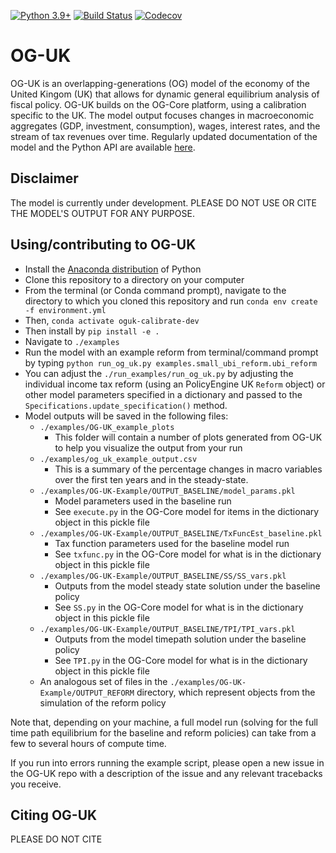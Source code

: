 [![Python 3.9+](https://img.shields.io/badge/python-3.9%2B-blue.svg)](https://www.python.org/downloads/release/python-3915/)
[![Build Status](https://travis-ci.com/PSLmodels/OG-UK.svg?branch=master)](https://travis-ci.com/PSLmodels/OG-UK)
[![Codecov](https://codecov.io/gh/PSLmodels/OG-UK/branch/main/graph/badge.svg)](https://codecov.io/gh/PSLmodels/OG-UK)

# OG-UK

OG-UK is an overlapping-generations (OG) model of the economy of the United Kingom (UK) that allows for dynamic general equilibrium analysis of fiscal policy. OG-UK builds on the OG-Core platform, using a calibration specific to the UK.  The model output focuses changes in macroeconomic aggregates (GDP, investment, consumption), wages, interest rates, and the stream of tax revenues over time. Regularly updated documentation of the model and the Python API are available [here](https://pslmodels.github.io/OG-UK).


## Disclaimer

The model is currently under development.  PLEASE DO NOT USE OR CITE THE MODEL'S OUTPUT FOR ANY PURPOSE.


## Using/contributing to OG-UK

* Install the [Anaconda distribution](https://www.anaconda.com/distribution/) of Python
* Clone this repository to a directory on your computer
* From the terminal (or Conda command prompt), navigate to the directory to which you cloned this repository and run `conda env create -f environment.yml`
* Then, `conda activate oguk-calibrate-dev`
* Then install by `pip install -e .`
* Navigate to `./examples`
* Run the model with an example reform from terminal/command prompt by typing `python run_og_uk.py examples.small_ubi_reform.ubi_reform`
* You can adjust the `./run_examples/run_og_uk.py` by adjusting the individual income tax reform (using an PolicyEngine UK `Reform` object) or other model parameters specified in a dictionary and passed to the `Specifications.update_specification()` method.
* Model outputs will be saved in the following files:
  * `./examples/OG-UK_example_plots`
    * This folder will contain a number of plots generated from OG-UK to help you visualize the output from your run
  * `./examples/og_uk_example_output.csv`
    * This is a summary of the percentage changes in macro variables over the first ten years and in the steady-state.
  * `./examples/OG-UK-Example/OUTPUT_BASELINE/model_params.pkl`
    * Model parameters used in the baseline run
    * See `execute.py` in the OG-Core model for items in the dictionary object in this pickle file
  * `./examples/OG-UK-Example/OUTPUT_BASELINE/TxFuncEst_baseline.pkl`
    * Tax function parameters used for the baseline model run
    * See `txfunc.py` in the OG-Core model for what is in the dictionary object in this pickle file
  * `./examples/OG-UK-Example/OUTPUT_BASELINE/SS/SS_vars.pkl`
    * Outputs from the model steady state solution under the baseline policy
    * See `SS.py` in the OG-Core model for what is in the dictionary object in this pickle file
  * `./examples/OG-UK-Example/OUTPUT_BASELINE/TPI/TPI_vars.pkl`
    * Outputs from the model timepath solution under the baseline policy
    * See `TPI.py` in the OG-Core model for what is in the dictionary object in this pickle file
  * An analogous set of files in the `./examples/OG-UK-Example/OUTPUT_REFORM` directory, which represent objects from the simulation of the reform policy

Note that, depending on your machine, a full model run (solving for the full time path equilibrium for the baseline and reform policies) can take from a few to several hours of compute time.

If you run into errors running the example script, please open a new issue in the OG-UK repo with a description of the issue and any relevant tracebacks you receive.


## Citing OG-UK

PLEASE DO NOT CITE
